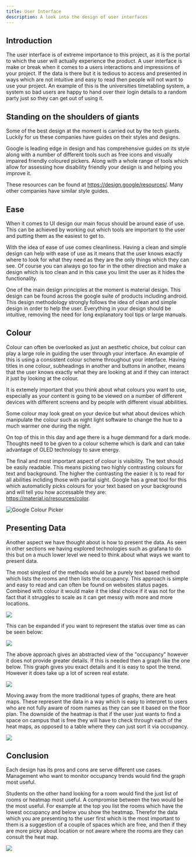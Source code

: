 ```yaml
---
title: User Interface
description: A look into the design of user interfaces
---
```

## Introduction

The user interface is of extreme importance to this project, as it is the portal to which the user will actually experience the product. A user interface is make or break when it comes to a users interactions and impressions of your project. If the data is there but it is tedious to access and presented in ways which are not intuitive and easy to read then people will not want to use your project. An example of this is the universities timetabling system, a system so bad users are happy to hand over their login details to a random party just so they can get out of using it.

## Standing on the shoulders of giants

Some of the best design at the moment is carried out by the tech giants. Luckily for us these companies have guides on their styles and designs.

Google is leading edge in design and has comprehensive guides on its style along with a number of different tools such as free icons and visually impaired friendly coloured pickers. Along with a whole range of tools which allow for assessing how disability friendly your design is and helping you improve it. 

These resources can be found at https://design.google/resources/. Many other companies have similar style guides.

## Ease

When it comes to UI design our main focus should be around ease of use. This can be achieved by working out which tools are important to the user and putting them as the easiest to get to.

With the idea of ease of use comes cleanliness. Having a clean and simple design can help with ease of use as it means that the user knows exactly where to look for what they need as they are the only things which they can see. Of course you can always go too far in the other direction and make a design which is too clean and in this case you limit the user as it hides the functionality. 

One of the main design principles at the moment is material design. This design can be found across the google suite of products including android. This design methodology strongly follows the idea of clean and simple design in order to help the user. Everything in your design should be intuitive, removing the need for long explanatory tool tips or large manuals.

## Colour

Colour can often be overlooked as just an aesthetic choice, but colour can play a large role in guiding the user through your interface. An example of this is using a consistent colour scheme throughout your interface. Having titles in one colour, subheadings in another and buttons in another, means that the user knows exactly what they are looking at and if they can interact it just by looking at the colour.

It is extemely important that you think about what colours you want to use, especially as your content is going to be viewed on a number of different devices with different screens and by people with different visual abbilities. 

Some colour may look great on your device but what about devices which manipulate the colour such as night light software to change the hue to a much warmer one during the night. 

On top of this in this day and age there is a huge demmand for a dark mode. Thoughts need to be given to a colour scheme which is dark and can take advantage of OLED technology to save energy.

The final and most important aspect of colour is visibility. The text should be easily readable. This means picking two highly contrasting colours for text and background. The higher the contrasting the easier it is to read for all abilities incliding those with parital sight. Google has a great tool for this which automaticlly picks colours for your text based on your background and will tell you how accessable they are: https://material.io/resources/color.

![](/images/uploads/colour.PNG "Google Colour Picker")

## Presenting Data

Another aspect we have thought about is how to present the data. As seen in other sections we having explored technologies such as grafana to do this but on a much lower level we need to think about what ways we want to present data. 

The most simplest of the methods would be a purely text based method which lists the rooms and then lists the occupancy. This approach is simple and easy to read and can often be found on websites status pages. Combined with colour it would make it the ideal choice if it was not for the fact that it struggles to scale as it can get messy with more and more locations.

![](/images/uploads/reddit.PNG)

This can be expanded if you want to represent the status over time as can be seen below:

![](/images/uploads/reddit2.PNG)

The above approach gives an abstracted view of the "occupancy" however it does not provide greater details. If this is needed then a graph like the one below. This graph gives you exact details and it is easy to spot the trend. However it does take up a lot of screen real estate. 

![](/images/uploads/graphana.PNG)

Moving away from the more traditional types of graphs, there are heat maps. These represent the data in a way which is easy to interpret to users who are not fully aware of room names as they can see it based on the floor plan. The downside of the heatmap is that if the user just wants to find a space on campus that is free they will have to check through each of the heat maps, as opposed to a table where they can just sort it via occupancy.

![](/images/uploads/heatmap.png)

## Conclusion

Each design has its pros and cons are serve different use cases. Management who want to monitor occupancy trends would find the graph most useful. 

Students on the other hand looking for a room would find the just list of rooms or heatmap most useful. A compromise between the two would be the most useful. For example at the top you list the rooms which have the lowest occupancy and below you show the heatmap. Therefor the data which you are presenting to the user first which is the most important to them is a suggestion of a couple of spaces which are free, and then if they are more picky about location or not aware where the rooms are they can consult the heat map.

![](/images/uploads/phone.png)
